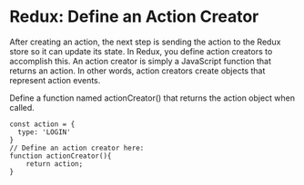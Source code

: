 # Redux: Define an Action Creator
After creating an action, the next step is sending the action to the Redux store so it can update its state. In Redux, you define action creators to accomplish this. An action creator is simply a JavaScript function that returns an action. In other words, action creators create objects that represent action events.


Define a function named actionCreator() that returns the action object when called.

```
const action = {
  type: 'LOGIN'
}
// Define an action creator here:
function actionCreator(){
    return action;
}
```